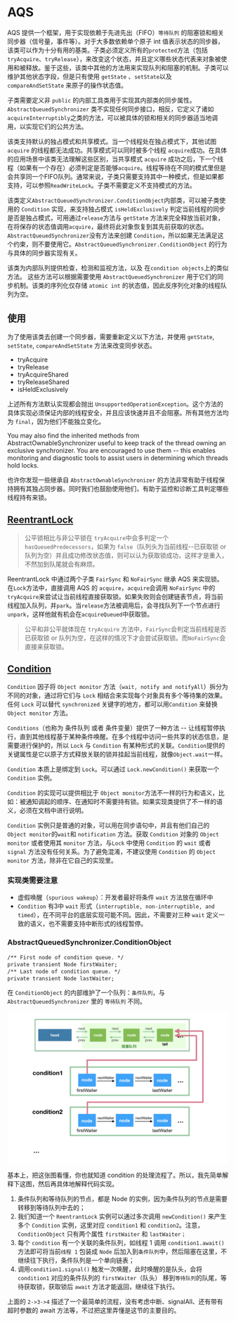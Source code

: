 # AQS

AQS 提供一个框架，用于实现依赖于先进先出（FIFO）`等待队列` 的阻塞锁和相关同步器（信号量，事件等）。对于大多数依赖单个原子 int 值表示状态的同步器，该类可以作为十分有用的基类。子类必须定义所有的`protected`方法（包括`tryAcquire`、`tryRelease`），来改变这个状态，并且定义哪些状态代表来对象被使用和被释放。鉴于这些，该类中其他的方法用来实现队列和阻塞的机制。子类可以维护其他状态字段，但是只有使用 `getState` 、`setState`以及 `compareAndSetState` 来原子的操作状态值。

子类需要定义非 `public` 的内部工具类用于实现其内部类的同步属性。`AbstractQueuedSynchronizer` 类不实现任何同步接口，相反，它定义了诸如`acquireInterruptibly`之类的方法，可以被具体的锁和相关的同步器适当地调用，以实现它们的公共方法。

该类支持默认的独占模式和共享模式。当一个线程处在独占模式下，其他试图 `acquire` 的线程都无法成功。共享模式可以同时被多个线程 `acquire`成功。在具体的应用场景中该类无法理解这些区别，当共享模式 `acquire` 成功之后，下一个线程（如果有一个存在）必须判定是否能够`acquire`。线程等待在不同的模式里但是会共享同一个FIFO队列。通常来说，子类只需要支持其中一种模式，但是如果都支持，可以参照`ReadWriteLock`。子类不需要定义不支持模式的方法。

该类定义`AbstractQueuedSynchronizer.ConditionObject`内部类，可以被子类使用的 `Condition` 实现，来支持独占模式 `isHeldExclusively` 判定当前线程的同步是否是独占模式，可用通过`release`方法与 `getState` 方法来完全释放当前对象，在将保存的状态值调用`acquire`，最终将此对象恢复到其先前获取的状态。`AbstractQueuedSynchronizer`没有方法来创建 `Condition`，所以如果无法满足这个约束，则不要使用它。`AbstractQueuedSynchronizer.ConditionObject` 的行为与具体的同步器实现有关。

该类为内部队列提供检查，检测和监视方法，以及 在`condition objects`上的类似方法。 这些方法可以根据需要使用 `AbstractQueuedSynchronizer` 用于它们的同步机制。该类的序列化仅存储 `atomic int` 的状态值，因此反序列化对象的线程队列为空。

## 使用

为了使用该类去创建一个同步器，需要重新定义以下方法，并使用 `getState`, `setState`, `compareAndSetState` 方法来改变同步状态。
  - tryAcquire
  - tryRelease
  - tryAcquireShared
  - tryReleaseShared
  - isHeldExclusively

上述所有方法默认实现都会抛出 `UnsupportedOperationException`。这个方法的具体实现必须保证内部的线程安全，并且应该快速并且不会阻塞。所有其他方法均为 `final`，因为他们不能独立变化。

You may also find the inherited methods from AbstractOwnableSynchronizer useful to keep track of the thread owning an exclusive synchronizer. You are encouraged to use them -- this enables monitoring and diagnostic tools to assist users in determining which threads hold locks.

也许你发现一些继承自 `AbstractOwnableSynchronizer` 的方法非常有助于线程保持拥有其独占同步器。同时我们也鼓励使用他们，有助于监控和诊断工具判定哪些线程持有来锁。

## [ReentrantLock](http://ifeve.com/java-special-troops-aqs/)

>公平锁相比与非公平锁在 `tryAcquire`中会多判定一个 `hasQueuedPredecessors`，如果为 `false`（队列头为当前线程--已获取锁 or 队列为空）并且成功修改状态值，则可以认为获取锁成功，这样才是重入，不然加到队尾就会有麻烦。

ReentrantLock 中通过两个子类 `FairSync` 和 `NoFairSync` 继承 AQS 来实现锁。在`Lock`方法中，直接调用 AQS 的 `acquire`，`acquire`会调用 `NoFairSync` 中的`tryAcquire`来尝试让当前线程直接获取锁。如果失败则会创建链表节点，将当前线程加入队列，并`park`。当`release`方法被调用后，会寻找队列下一个节点进行 `unpark`，这样他就有机会在`acquireQueued`中获取锁。

> 公平和非公平就体现在 `tryAcquire` 方法中，`FairSync`会判定当前线程是否已获取锁 or 队列为空，在这样的情况下才会尝试获取锁。而`NoFairSync`会直接来获取锁。

## [Condition](https://javadoop.com/post/AbstractQueuedSynchronizer-2/)

`Condition` 因子将 `Object monitor` 方法（`wait, notify and notifyAll`）拆分为不同的对象，通过将它们与 `Lock` 相结合来实现每个对象具有多个等待集的效果。任何 `Lock` 可以替代 `synchronized` 关键字的地方，都可以用`Condition` 来替换`Object monitor` 方法。

`Conditions`（也称为 条件队列 或者 条件变量）提供了一种方法 -- 让线程暂停执行，直到其他线程基于某种条件唤醒。在多个线程中访问一些共享的状态信息，是需要进行保护的，所以 `Lock` 与 `Condition` 有某种形式的关联。`Condition`提供的关键属性是它以原子方式释放关联的锁并挂起当前线程，就像`Object.wait`一样。

`Condition` 本质上是绑定到 `Lock`。可以通过 `Lock.newCondition()` 来获取一个 `Condition` 实例。

`Condition` 的实现可以提供相比于 `Object monitor`方法不一样的行为和语义，比如：被通知调起的顺序、在通知时不需要持有锁。如果实现类提供了不一样的语义，必须在文档中进行说明。

`Condition` 实例只是普通的对象，可以用在同步语句中，并且有他们自己的 `Object monitor`的`wait`和 `notification` 方法。获取 `Condition` 对象的 `Object monitor` 或者使用其 `monitor` 方法，与`Lock` 中使用 `Condition` 的 `wait` 或者 `signal` 方法没有任何关系。为了避免混淆，不建议使用 `Condition` 的 `Object monitor` 方法，除非在它自己的实现里。

### 实现类需要注意

  - 虚假唤醒（`spurious wakeup`）：开发者最好将条件 `wait` 方法放在循环中
  - `Condition` 有3中 `wait` 形式（`interruptible, non-interruptible, and timed`），在不同平台的底层实现可能不同。因此，不需要对三种 `wait` 定义一致的语义，也不需要支持中断形式的线程暂停。

### AbstractQueuedSynchronizer.ConditionObject

```
/** First node of condition queue. */
private transient Node firstWaiter;
/** Last node of condition queue. */
private transient Node lastWaiter;
```

在 `ConditionObject` 的内部维护了一个队列：`条件队列`，与 `AbstractQueuedSynchronizer` 里的 `等待队列` 不同。

![](images/4-AQS-cef7a.png)

基本上，把这张图看懂，你也就知道 condition 的处理流程了。所以，我先简单解释下这图，然后再具体地解释代码实现。

  1. 条件队列和等待队列的节点，都是 Node 的实例，因为条件队列的节点是需要转移到等待队列中去的；
  2. 我们知道一个 `ReentrantLock` 实例可以通过多次调用 `newCondition()` 来产生多个 `Condition` 实例，这里对应 `condition1` 和 `condition2`。注意，`ConditionObject` 只有两个属性 `firstWaiter` 和 `lastWaiter；`
  3. 每个 `condition` 有一个关联的条件队列，如线程 1 调用 `condition1.await()` 方法即可将当前`线程 1` 包装成 `Node` 后加入到`条件队列`中，然后阻塞在这里，不继续往下执行，条件队列是一个单向链表；
  4. 调用`condition1.signal()` 触发一次唤醒，此时唤醒的是队头，会将`condition1` 对应的条件队列的 `firstWaiter`（队头） 移到`等待队列`的队尾，等待获取锁，获取锁后 `await` 方法才能返回，继续往下执行。

上面的 `2->3->4` 描述了一个最简单的流程，没有考虑中断、signalAll、还有带有超时参数的 await 方法等，不过把这里弄懂是这节的主要目的。
